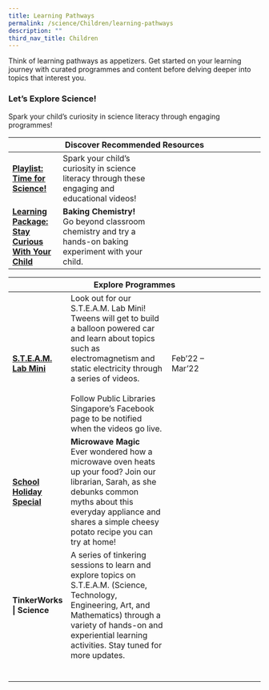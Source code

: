 ```yaml
---
title: Learning Pathways
permalink: /science/Children/learning-pathways
description: ""
third_nav_title: Children
---
```

Think of learning pathways as appetizers. Get started on your learning journey with curated programmes and content before delving deeper into topics that interest you.
<h3><b> Let’s Explore Science! </b></h3>
Spark your child’s curiosity in science literacy through engaging programmes! 
<div class="horizontal-scroll margin--bottom--lg">
  <table class="generic-table">
    <thead>
      <tr>
        <th class="is-uppercase has-weight-normal" colspan="4">Discover Recommended Resources</th>
      </tr>
    </thead>
    <tbody>
      <tr>
        <td style="width: 20%;"><a target="_blank" href="/science/children/content"><b>Playlist: Time for Science!</b></a></td>
        <td style="width: 40%;"> Spark your child’s curiosity in science literacy through these engaging and educational videos! </td>
        <td style="width: 20%;"> </td>
        <td style="width: 20%;"> </td>
      </tr>
      <tr>
        <td><a href="/science/children/content"><b>Learning Package: Stay Curious With Your Child</b></a></td>
        <td><b>Baking Chemistry!</b><br> Go beyond classroom chemistry and try a hands-on baking experiment with your child. </td>
        <td></td>
        <td> </td>
      </tr>
    </tbody>
  </table>
</div>

<div class="horizontal-scroll margin--bottom--lg">
  <table class="generic-table">
    <thead>
      <tr>
        <th class="is-uppercase has-weight-normal" colspan="4">Explore Programmes</th>
      </tr>
    </thead>
<tbody>
      <tr>
        <td style="width: 20%;"><a target="_blank" href="https://childrenandteens.nlb.gov.sg/services/programmes/tweenkerama"><b> S.T.E.A.M. Lab Mini </b></a></td>
        <td style="width: 40%;">Look out for our S.T.E.A.M. Lab Mini! Tweens will get to build a balloon powered car and learn about topics such as electromagnetism and static electricity through a series of videos. <br><br>
Follow Public Libraries Singapore’s Facebook page to be notified when the videos go live.
</td>
        <td style="width: 20%;"> Feb’22 – Mar’22</td>
				<td></td>
      </tr>
<tr>
<td><a target="_blank" href="https://childrenandteens.nlb.gov.sg/diy-resources/primary/shs-videos"><b> School Holiday Special </b></a></td>
        <td> <b>Microwave Magic </b><br>
Ever wondered how a microwave oven heats up your food? Join our librarian, Sarah, as she debunks common myths about this everyday appliance and shares a simple cheesy potato recipe you can try at home!</td>
	<td></td>
	<td></td>
      </tr>
<tr>
<td><b> TinkerWorks | Science </b></td>
        <td>A series of tinkering sessions to learn and explore topics on S.T.E.A.M. (Science, Technology, Engineering, Art, and Mathematics) through a variety of hands-on and experiential learning activities.
Stay tuned for more updates.</td>
	<td></td>
	<td></td>
      </tr>
<tr>
<tr>
<td><a href="https://childrenandteens.nlb.gov.sg/diy-resources/primar

<div class=">
  <table class="generic-table">
    <thead>
      <tr>
 
</tr></thead></table></a></td></tr></tbody></table></div>